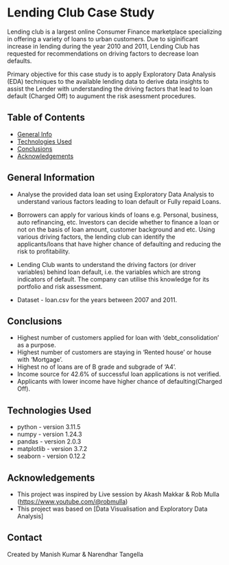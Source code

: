 # Lending Club Case Study

Lending club is a largest online Consumer Finance marketplace specializing in offering a variety of loans to urban customers. 
Due to siginificant increase in lending during the year 2010 and 2011, Lending Club has requested for recommendations on driving factors to decrease loan defaults.

Primary objective for this case study is to apply Exploratory Data Analysis (EDA) techniques to the available lending data to derive data insights to assist the Lender with understanding the driving factors that lead to loan default (Charged Off) to augument the risk asessment procedures.


## Table of Contents
* [General Info](#general-information)
* [Technologies Used](#technologies-used)
* [Conclusions](#conclusions)
* [Acknowledgements](#acknowledgements)

<!-- You can include any other section that is pertinent to your problem -->

## General Information
- Analyse the provided data loan set using Exploratory Data Analysis to understand various factors leading to loan default or Fully repaid Loans.
- Borrowers can apply for various kinds of loans e.g. Personal, business, auto refinancing, etc. 
  Investors can decide whether to finance a loan or not on the basis of loan amount, customer background and etc. 
  Using various driving factors, the lending club can identify the applicants/loans that have higher chance of defaulting and reducing the risk to profitability.

- Lending Club wants to understand the driving factors (or driver variables) behind loan default, i.e. the variables which are strong indicators of default.  The company can utilise this knowledge for its portfolio and      risk assessment. 
- Dataset - loan.csv for the years between 2007 and 2011.
<!-- You don't have to answer all the questions - just the ones relevant to your project. -->

## Conclusions
- Highest number of customers applied for loan with ‘debt_consolidation’ as a purpose.
- Highest number of customers are  staying in ‘Rented house’ or house with ‘Mortgage’.
- Highest no of  loans are of B grade and subgrade of ‘A4’.
- Income source for 42.6% of successful loan applications is not verified.
- Applicants with lower income have higher chance of defaulting(Charged Off).

<!-- You don't have to answer all the questions - just the ones relevant to your project. -->


## Technologies Used
- python - version 3.11.5
- numpy - version 1.24.3
- pandas - version 2.0.3
- matplotlib - version 3.7.2
- seaborn - version 0.12.2

<!-- As the libraries versions keep on changing, it is recommended to mention the version of library used in this project -->

## Acknowledgements
- This project was inspired by Live session by Akash Makkar & Rob Mulla (https://www.youtube.com/@robmulla)
- This project was based on [Data Visualisation and Exploratory Data Analysis]

## Contact
Created by Manish Kumar & Narendhar Tangella


<!-- Optional -->
<!-- ## License -->
<!-- This project is open source and available under the [... License](). -->

<!-- You don't have to include all sections - just the one's relevant to your project -->
